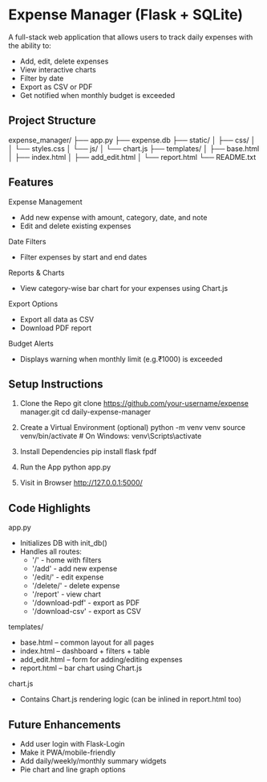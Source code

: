 
Expense Manager (Flask + SQLite)
======================================

A full-stack web application that allows users to track daily expenses with the ability to:
- Add, edit, delete expenses
- View interactive charts
- Filter by date
- Export as CSV or PDF
- Get notified when monthly budget is exceeded

Project Structure
-----------------
expense_manager/
├── app.py
├── expense.db
├── static/
│   ├── css/
│   │   └── styles.css
│   └── js/
│       └── chart.js
├── templates/
│   ├── base.html
│   ├── index.html
│   ├── add_edit.html
│   └── report.html
└── README.txt

Features
--------
Expense Management
- Add new expense with amount, category, date, and note
- Edit and delete existing expenses

Date Filters
- Filter expenses by start and end dates

Reports & Charts
- View category-wise bar chart for your expenses using Chart.js

Export Options
- Export all data as CSV
- Download PDF report

Budget Alerts
- Displays warning when monthly limit (e.g.₹1000) is exceeded

Setup Instructions
------------------
1. Clone the Repo
   git clone https://github.com/your-username/expense manager.git
   cd daily-expense-manager

2. Create a Virtual Environment (optional)
   python -m venv venv
   source venv/bin/activate    # On Windows: venv\Scripts\activate

3. Install Dependencies
   pip install flask fpdf

4. Run the App
   python app.py

5. Visit in Browser
   http://127.0.0.1:5000/

Code Highlights
---------------
app.py
- Initializes DB with init_db()
- Handles all routes:
  - '/' - home with filters
  - '/add' - add new expense
  - '/edit/<id>' - edit expense
  - '/delete/<id>' - delete expense
  - '/report' - view chart
  - '/download-pdf' - export as PDF
  - '/download-csv' - export as CSV

templates/
- base.html – common layout for all pages
- index.html – dashboard + filters + table
- add_edit.html – form for adding/editing expenses
- report.html – bar chart using Chart.js

chart.js
- Contains Chart.js rendering logic (can be inlined in report.html too)

Future Enhancements
-------------------
- Add user login with Flask-Login
- Make it PWA/mobile-friendly
- Add daily/weekly/monthly summary widgets
- Pie chart and line graph options

